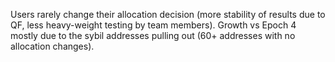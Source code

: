
Users rarely change their allocation decision (more stability of results due to QF, less heavy-weight testing by team members).  Growth vs Epoch 4 mostly due to the sybil addresses pulling out (60+ addresses with no allocation changes).